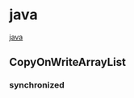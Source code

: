 # java
[java](http://www.importnew.com/23549.html#comment-542805)



## CopyOnWriteArrayList



### synchronized







